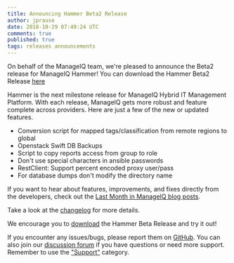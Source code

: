 ```yaml
---
title: Announcing Hammer Beta2 Release
author: jprause
date: 2018-10-29 07:49:24 UTC
comments: true
published: true
tags: releases announcements
---
```


On behalf of the ManageIQ team, we're pleased to announce the Beta2 release for ManageIQ Hammer! You can download the Hammer Beta2 Release [here](http://manageiq.org/download/)

Hammer is the next milestone release for ManageIQ Hybrid IT Management Platform. With each release, ManageIQ gets more robust and feature complete across providers. Here are just a few of the new or updated features.

* Conversion script for mapped tags/classification from remote regions to global
* Openstack Swift DB Backups
* Script to copy reports access from group to role
* Don't use special characters in ansible passwords
* RestClient: Support percent encoded proxy user/pass
* For database dumps don't modify the directory name

If you want to hear about features, improvements, and fixes directly from the developers, check out the [Last Month in ManageIQ blog posts](http://manageiq.org/blog/tags/LWIMIQ/).

Take a look at the [changelog](https://github.com/ManageIQ/manageiq/blob/hammer/CHANGELOG.md/) for more details.

We encourage you to [download](http://manageiq.org/download/) the Hammer Beta Release and try it out!


If you encounter any issues/bugs, please report them on [GitHub](https://github.com/ManageIQ/manageiq/issues). You can also join our [discussion forum](http://talk.manageiq.org/) if you have questions or need more support. Remember to use the ["Support"](http://talk.manageiq.org/c/support) category.
